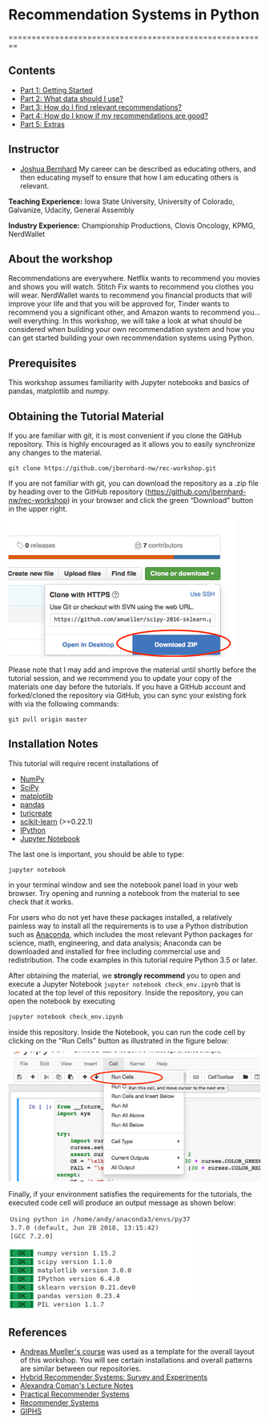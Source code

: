 # Recommendation Systems in Python
========================================================

Contents
-----------
- [Part 1: Getting Started](https://github.com/jbernhard-nw/rec-workshop/tree/master/Part%201%20-%20Getting%20Started)
- [Part 2: What data should I use?](https://github.com/jbernhard-nw/rec-workshop/tree/master/Part%202%20-%20Data%20Sources)
- [Part 3: How do I find relevant recommendations?](https://github.com/jbernhard-nw/rec-workshop/tree/master/Part%203%20-%20Recommendation%20Systems)
- [Part 4: How do I know if my recommendations are good?](https://github.com/jbernhard-nw/rec-workshop/tree/master/Part%204%20-%20Evaluation)
- [Part 5: Extras](https://github.com/jbernhard-nw/rec-workshop/tree/master/Part%205%20-%20Extras)


Instructor
-----------

- [Joshua Bernhard](https://www.linkedin.com/in/joshuabernhard/) My career can be described as educating others, and then educating myself to ensure that how I am educating others is relevant.

**Teaching Experience:** Iowa State University, University of Colorado, Galvanize, Udacity, General Assembly

**Industry Experience:** Championship Productions, Clovis Oncology, KPMG, NerdWallet

About the workshop
------------------
Recommendations are everywhere.  Netflix wants to recommend you movies and shows you will watch.  Stitch Fix wants to recommend you clothes you will wear.  NerdWallet wants to recommend you financial products that will improve your life and that you will be approved for, Tinder wants to recommend you a significant other, and Amazon wants to recommend you... well everything.  In this workshop, we will take a look at what should be considered when building your own recommendation system and how you can get started building your own recommendation systems using Python.

Prerequisites
-------------
This workshop assumes familiarity with Jupyter notebooks and basics of pandas, matplotlib and numpy.


Obtaining the Tutorial Material
--------------------------------


If you are familiar with git, it is most convenient if you clone the GitHub repository. This
is highly encouraged as it allows you to easily synchronize any changes to the material.

```
git clone https://github.com/jbernhard-nw/rec-workshop.git
```

If you are not familiar with git, you can download the repository as a .zip file by heading over to the GitHub repository (https://github.com/jbernhard-nw/rec-workshop) in your browser and click the green “Download” button in the upper right.

![](images/download-repo.png)

Please note that I may add and improve the material until shortly before the tutorial session, and we recommend you to update your copy of the materials one day before the tutorials. If you have a GitHub account and forked/cloned the repository via GitHub, you can sync your existing fork with via the following commands:

```
git pull origin master
```

Installation Notes
------------------

This tutorial will require recent installations of

- [NumPy](http://www.numpy.org)
- [SciPy](http://www.scipy.org)
- [matplotlib](http://matplotlib.org)
- [pandas](http://pandas.pydata.org)
- [turicreate](https://github.com/apple/turicreate)
- [scikit-learn](http://scikit-learn.org/stable/) (>=0.22.1)
- [IPython](http://ipython.readthedocs.org/en/stable/)
- [Jupyter Notebook](http://jupyter.org)

The last one is important, you should be able to type:

    jupyter notebook

in your terminal window and see the notebook panel load in your web browser.
Try opening and running a notebook from the material to see check that it works.

For users who do not yet have these  packages installed, a relatively painless way to install all the requirements is to use a Python distribution
such as [Anaconda](https://www.continuum.io/downloads), which includes
the most relevant Python packages for science, math, engineering, and
data analysis; Anaconda can be downloaded and installed for free
including commercial use and redistribution.
The code examples in this tutorial require Python 3.5 or later.

After obtaining the material, we **strongly recommend** you to open and execute
a Jupyter Notebook `jupyter notebook check_env.ipynb` that is located at the
top level of this repository. Inside the repository, you can open the notebook
by executing

```bash
jupyter notebook check_env.ipynb
```

inside this repository. Inside the Notebook, you can run the code cell by
clicking on the "Run Cells" button as illustrated in the figure below:

![](images/check_env-1.png)


Finally, if your environment satisfies the requirements for the tutorials, the executed code cell will produce an output message as shown below:

![](images/check_env-2.png)

References
-----------
* [Andreas Mueller's course](https://github.com/amueller/ml-workshop-1-of-4/) was used as a template for the overall layout of this workshop.  You will see certain installations and overall patterns are similar between our repositories.
* [Hybrid Recommender Systems: Survey and Experiments](https://www.researchgate.net/publication/263377228_Hybrid_Recommender_Systems_Survey_and_Experiments)
* [Alexandra Coman's Lecture Notes](http://www.cse.lehigh.edu/~munoz/CSE335/classes/ComanRecommender.pdf)
* [Practical Recommender Systems](https://www.amazon.com/Practical-Recommender-Systems-Kim-Falk/dp/1617292702)
* [Recommender Systems](https://www.amazon.com/Recommender-Systems-Textbook-Charu-Aggarwal-ebook/dp/B01DK3GZDY)
* [GIPHS](https://giphy.com/)
